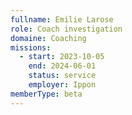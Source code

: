 ```yaml
---
fullname: Emilie Larose
role: Coach investigation
domaine: Coaching
missions:
  - start: 2023-10-05
    end: 2024-06-01
    status: service
    employer: Ippon
memberType: beta
---
```

